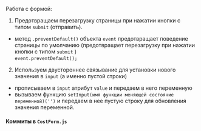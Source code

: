 Работа с формой:  
1) Предотвращаем перезагрузку страницы при нажатии кнопки с типом `submit` (отправить).  
- метод `.preventDefault()` объекта `event` предотвращает поведение страницы по 
умолчанию (предотвращает перезагрузку при нажатии кнопки с типом `submit` )  
`event.preventDefault();`

2) Используем двустороннее связывание для установки нового значения в `input` (а именно пустой строки)
- прописываем в `input` атрибут `value` и передаем в него переменную
- вызываем функцию `setInput(имя функции меняющей состояние переменной)('')` и передаем в нее пустую строку для обновления значения переменной.

####  Коммиты в `CostForm.js`